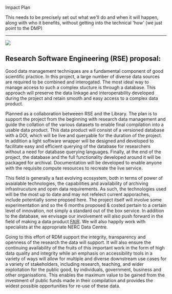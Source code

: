 Impact Plan

This needs to be precisely set out what we'll do and when it will happen, along with who it benefits, without getting into the technical 'how' (we just point to the DMP)

***

![](https://imgs.xkcd.com/comics/digital_resource_lifespan.png)

## Research Software Engineering (RSE) proposal:

Good data management techniques are a fundamental component of good scientific practice. In this project, a large number of diverse data sources are required to be combined and interogated. The most ideal way to manage access to such a complex stucture is through a database. This approach will preserve the data linkage and interoperability developed during the project and retain smooth and easy access to a complex data product.

Planned as a collaboration betweeen RSE and the Library. The plan is to support the project from the beginning with research data management and guide the collation of the various datasets to enable final compilation into a usable data product. This data product will consist of a versioned database with a DOI, which will be live and queryable for the duration of the project. In addition a light software wrapper will be designed and developed to facilitate easy and efficient querying of the database for researchers without a need for database querying languages. Finally, at the end of the project, the database and the full functionality developed around it will be packaged for archival. Documentation will be developed to enable anyone with the requisite compute resources to recreate the live service.

This field is generally a fast evolving ecosystem, both in terms of power of avaialable technologies, the capabilities and availability of archiving infrastrucuture and open data requirements. As such, the technologies used will be the most up to date and may not refelect current apporaches, include potentially some propsed here. The project itself will involve some experimentation and so the 6 months proposed & costed pertain to a certain level of innovation, not simply a standard out of the box service. In addition to the database, we envisage our involvement will also push forward in the field of making a data product [FAIR](https://www.force11.org/group/fairgroup/fairprinciples). We will also happily work with specialists at the appropriate NERC Data Centre.

Going to this effort of RDM support the integrity, transparency and openness of the research the data will support. It will also ensure the continuing availability of the fruits of this important work in the form of high data quality and integrity while an emphasis on accessibility tools in a variety of ways will allow for multiple and diverse downstream use cases for a variety of stakeholders, including research, teaching, and wider exploitation for the public good, by individuals, government, business and other organisations. This enables the maximum value to be gained from the investment of public funds made in their compilation and provides the widest possible opportunities for re-use of these data.
